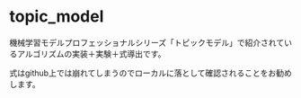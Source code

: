 # topic_model
機械学習モデルプロフェッショナルシリーズ「トピックモデル」で紹介されているアルゴリズムの実装＋実験＋式導出です。

式はgithub上では崩れてしまうのでローカルに落として確認されることをお勧めします。

